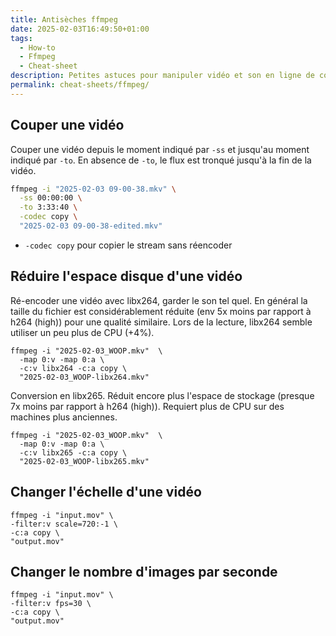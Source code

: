```yaml
---
title: Antisèches ffmpeg
date: 2025-02-03T16:49:50+01:00
tags:
  - How-to
  - Ffmpeg
  - Cheat-sheet
description: Petites astuces pour manipuler vidéo et son en ligne de commande
permalink: cheat-sheets/ffmpeg/
---
```


## Couper une vidéo

Couper une vidéo depuis le moment indiqué par `-ss` et jusqu'au moment indiqué par `-to`.
En absence de `-to`, le flux est tronqué jusqu'à la fin de la vidéo.

```sh
ffmpeg -i "2025-02-03 09-00-38.mkv" \
  -ss 00:00:00 \
  -to 3:33:40 \
  -codec copy \
  "2025-02-03 09-00-38-edited.mkv"
```

- `-codec copy` pour copier le stream sans réencoder

## Réduire l'espace disque d'une vidéo

Ré-encoder une vidéo avec libx264, garder le son tel quel.
En général la taille du fichier est considérablement réduite (env 5x moins par rapport à h264 (high)) pour une qualité similaire.
Lors de la lecture, libx264 semble utiliser un peu plus de CPU (+4%).

```shell
ffmpeg -i "2025-02-03_WOOP.mkv"  \
  -map 0:v -map 0:a \
  -c:v libx264 -c:a copy \
  "2025-02-03_WOOP-libx264.mkv"
```

Conversion en libx265. Réduit encore plus l'espace de stockage (presque 7x moins par rapport à h264 (high)). Requiert plus de CPU sur des machines plus anciennes.

```shell
ffmpeg -i "2025-02-03_WOOP.mkv"  \
  -map 0:v -map 0:a \
  -c:v libx265 -c:a copy \
  "2025-02-03_WOOP-libx265.mkv"
```

## Changer l'échelle d'une vidéo

```shell
ffmpeg -i "input.mov" \
-filter:v scale=720:-1 \
-c:a copy \
"output.mov"
```

## Changer le nombre d'images par seconde

```shell
ffmpeg -i "input.mov" \
-filter:v fps=30 \
-c:a copy \
"output.mov"
```